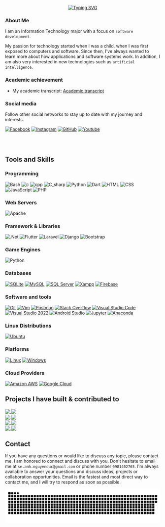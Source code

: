 <p align="center">
<!-- <a href="https://github.com/anhhducnguyen"><img src="https://readme-typing-svg.demolab.com?font=Fira+Code&size=24&pause=2000&color=4A71D9&center=true&vCenter=true&width=435&lines=Hi+there%F0%9F%91%8B!+I+am+Duc Anh;Nice+to+meet+you!" alt="Typing SVG" /></a> -->
<a href="https://github.com/anhhducnguyen">
  <img src="https://readme-typing-svg.demolab.com?font=Lobster&size=24&pause=2000&color=347D39&center=true&vCenter=true&width=435&lines=Hi+there%F0%9F%91%8B!+I+am+Duc+Anh;Nice+to+meet+you!" alt="Typing SVG" />
</a>
</p>

### About Me    
I am an Information Technology major with a focus on `software development`.

My passion for technology started when I was a child, when I was first exposed to computers and software. Since then, I've always wanted to learn more about how applications and software systems work. In addition, I am also very interested in new technologies such as `artificial intelligence`.

### Academic achievement
- My academic transcript: [Academic transcript](https://drive.google.com/file/d/1vg_Fp2n1KDFL05PBY6o1pD2ki0BPki3c/view?usp=sharing)


### Social media    
Follow other social networks to stay up to date with my journey and interests. 

<p align="left">
    <a href="https://www.facebook.com/nguyenducanh0703"><img alt="Facebook" src="https://img.shields.io/badge/Facebook-0A66C2?logo=Facebook&logoColor=white"></a>
    <a href="https://www.facebook.com/nguyenducanh0703"><img alt="Instagram" src="https://img.shields.io/badge/Instagram-%23E4405F.svg?logo=Instagram&logoColor=white"></a>
    <a href="https://github.com/inttter/md-badges"><img alt="GitHub" src="https://img.shields.io/badge/Github%20-%2320232a.svg?logo=Github&logoColor=white"></img></a>
  <a href="https://www.facebook.com/nguyenducanh0703"><img alt="Youtube" src="https://img.shields.io/badge/YouTube-%23FF0000.svg?logo=YouTube&logoColor=white"></img></a>
</p>


<br>
<br>


<h2 align="left"><strong>Tools and Skills</strong></h2>
<h3 align="left">Programming</h3>
<p>
    <img alt="Bash" src="https://img.shields.io/badge/Bash-4EAA25?logo=gnubash&logoColor=fff"></img>
    <img alt="c" src="https://img.shields.io/badge/C-00599C?logo=c&logoColor=white"></img>
    <img alt="cpp" src="https://img.shields.io/badge/C++-%2300599C.svg?logo=c%2B%2B&logoColor=white"></img>
    <img alt="C_sharp" src="https://img.shields.io/badge/C%23-%23239120.svg?logo=csharp&logoColor=white)">
    <img alt="Python" src="https://img.shields.io/badge/Python-3776AB.svg?logo=python&logoColor=white"></img>
    <img alt="Dart" src="https://img.shields.io/badge/Dart-00979D?logo=dart&logoColor=white"></img>
    <img alt="HTML" src="https://img.shields.io/badge/HTML%20-%23E34F26.svg?logo=html5&logoColor=white"></img>
    <img alt="CSS" src="https://img.shields.io/badge/CSS%20-%231572B6.svg?logo=css3&logoColor=white"></img>
    <img alt="JavaScript" src="https://img.shields.io/badge/JavaScript%20-%23F7DF1E.svg?logo=javascript&logoColor=black"></img>
    <img alt="PHP" src="https://img.shields.io/badge/php-%23777BB4.svg?&logo=php&logoColor=white"></img>
    
</p>


<h3 align="left">Web Servers</h3>
<p>
   <img alt="Apache" src="https://img.shields.io/badge/Apache-D22128.svg?logo=Apache&logoColor=white"></img>
</p>

<h3 align="left">Framework & Libraries</h3>
<p>
  <img alt=".Net" src="https://img.shields.io/badge/.NET-512BD4?logo=dotnet&logoColor=fff"></img>
  <img alt="Flutter" src="https://img.shields.io/badge/Flutter-02569B?logo=flutter&logoColor=fff)"></img>
  <img alt="Laravel" src="https://img.shields.io/badge/Laravel-D22128.svg?logo=Laravel&logoColor=white"></img>
  <img alt="Django" src="https://img.shields.io/badge/Django-006400.svg?logo=Django&logoColor=white"></img> 
  <img alt="Bootstrap" src="https://img.shields.io/badge/Bootstrap-7952B3?logo=bootstrap&logoColor=fff"></img>
</p>

<h3 align="left">Game Engines</h3>
<p>
    <img alt="Python" src="https://img.shields.io/badge/PyGame-3776AB.svg?logo=python&logoColor=white"></img>
<!--     <img alt="Unity" src="https://img.shields.io/badge/Unity%20-%2320232a.svg?logo=unity&logoColor=white"></img>
    <img alt="UnrealEngine" src="https://img.shields.io/badge/UnrealEngine%20-%2320232a.svg?logo=UnrealEngine&logoColor=white"></img>
    <img alt="Godotengine" src="https://img.shields.io/badge/Godotengine-478CBF.svg?logo=Godotengine&logoColor=white"></img> -->
</p>

<h3 align="left">Databases</h3>
<p>
    <a href="#"><img alt="SQLite" src ="https://img.shields.io/badge/SQLite-003B57.svg?logo=sqlite&logoColor=white"></a>
    <a href="#"><img alt="MySQL" src ="https://img.shields.io/badge/MySQL-4479A1.svg?logo=MySQL&logoColor=white"></a>
    <a href="#"><img alt="SQL Server" src="https://img.shields.io/badge/SQL%20Server-CC2927.svg?logo=microsoftsqlserver&logoColor=white"></a>
    <a href="#"><img alt="Xampp" src ="https://img.shields.io/badge/Xampp-F58025.svg?logo=Xampp&logoColor=white"></a>
    <a href="#"><img alt="Firebase" src ="https://img.shields.io/badge/Firebase-039BE5?logo=Firebase&logoColor=white"></a>
</p>

<h3 align="left">Software and tools</h3>
<p>
    <a href="#"><img alt="Git" src="https://img.shields.io/badge/Git%20-%23F05033.svg?logo=git&logoColor=white"></a>
    <a href="#"><img alt="Vim" src="https://img.shields.io/badge/Vim-%2311AB00.svg?logo=vim&logoColor=white"></a>
    <a href="#"><img alt="Postman" src="https://img.shields.io/badge/Postman-FF6C37?logo=postman&logoColor=white"></a>
    <a href="#"><img alt="Stack Overflow" src="https://img.shields.io/badge/-StackOverflow-F58025?logo=stack-overflow&logoColor=white"></a>
    <a href="#"><img alt="Visual Studio Code" src="https://img.shields.io/badge/Visual%20Studio%20Code-0078d7.svg?logo=visual-studio-code&logoColor=white"></a>
    <a href="#"><img alt="Visual Studio 2022" src="https://img.shields.io/badge/Visual%20Studio%202022-%2391E6.svg?logo=visual-studio&logoColor=white"></a>
    <a href="#"><img alt="Android Studio" src="https://img.shields.io/badge/Android Studio-3DDC84.svg?logo=androidstudio&logoColor=white"></a>
    <a href="#"><img alt="Jupyter" src="https://img.shields.io/badge/JupyterNotebook-F37626.svg?logo=Jupyter&logoColor=white"></a>
    <a href="#"><img alt="Anaconda" src="https://img.shields.io/badge/Anaconda-44A833.svg?logo=Anaconda&logoColor=white"></a>
</p>

<h3 align="left">Linux Distributions</h3>
<p>
    <a href="#"><img alt="Ubuntu" src="https://img.shields.io/badge/Ubuntu-FE7A16.svg?logo=Ubuntu&logoColor=white"></a>
</p>

<h3 align="left">Platforms</h3>
<p>
    <a href="#"><img alt="Linux" src="https://img.shields.io/badge/Linux-%23F7DF1E.svg?logo=Linux&logoColor=black"></a>
    <a href="#"><img alt="Windows" src="https://img.shields.io/badge/Windows-%2391E6.svg?logo=Windows&logoColor=white"></a>
</p>

<h3 align="left">Cloud Providers</h3>
<p>
    <a href="#"><img alt="Amazon AWS" src="https://img.shields.io/badge/AmazonAWS-232F3E.svg?logo=amazonaws&logoColor=white"></a>
    <a href="#"><img alt="Google Cloud" src="https://img.shields.io/badge/Google-Cloud-4285F4.svg?logo=googlecloud&logoColor=white"></a>
</p>

<h2 align="left"><strong>Projects I have built & contributed to</strong></h2>

<a href="https://github.com/anhhducnguyen/travelEasyy/">
  <!-- Change the `github-readme-stats.anuraghazra1.vercel.app` to `github-readme-stats.vercel.app`  -->
  <img align="center" src="https://github-readme-stats.anuraghazra1.vercel.app/api/pin/?username=anhhducnguyen&repo=travelEasyy&theme=merko" />
</a>

<a href="https://github.com/anhhducnguyen/Supermarket-manager">
  <!-- Change the `github-readme-stats.anuraghazra1.vercel.app` to `github-readme-stats.vercel.app`  -->
  <img align="center" src="https://github-readme-stats.anuraghazra1.vercel.app/api/pin/?username=anhhducnguyen&repo=Supermarket-manager&theme=onedark" />
</a>    

<br>



<a href="https://github.com/anhhducnguyen/Dog-Shop">
  <!-- Change the `github-readme-stats.anuraghazra1.vercel.app` to `github-readme-stats.vercel.app`  -->
  <img align="center" src="https://github-readme-stats.anuraghazra1.vercel.app/api/pin/?username=anhhducnguyen&repo=Dog-Shop&theme=gruvbox" />
</a>

<a href="https://github.com/anhhducnguyen/Test-Mart">
  <!-- Change the `github-readme-stats.anuraghazra1.vercel.app` to `github-readme-stats.vercel.app`  -->
  <img align="center" src="https://github-readme-stats.anuraghazra1.vercel.app/api/pin/?username=anhhducnguyen&repo=Test-Mart&theme=cobalt" />
</a>

<br>


<a href="https://github.com/anhhducnguyen/Website-selling-cosmetics">
  <!-- Change the `github-readme-stats.anuraghazra1.vercel.app` to `github-readme-stats.vercel.app`  -->
  <img align="center" src="https://github-readme-stats.anuraghazra1.vercel.app/api/pin/?username=anhhducnguyen&repo=Website-selling-cosmetics&theme=merko" />
</a>

<a href="https://github.com/anhhducnguyen/Aircraft-Identification-v2">
  <!-- Change the `github-readme-stats.anuraghazra1.vercel.app` to `github-readme-stats.vercel.app`  -->
  <img align="center" src="https://github-readme-stats.anuraghazra1.vercel.app/api/pin/?username=anhhducnguyen&repo=Aircraft-Identification-v2&theme=onedark" />
</a>    

<br>


<a href="https://github.com/anhhducnguyen/Dog-Shop">
  <!-- Change the `github-readme-stats.anuraghazra1.vercel.app` to `github-readme-stats.vercel.app`  -->
  <img align="center" src="https://github-readme-stats.anuraghazra1.vercel.app/api/pin/?username=anhhducnguyen&repo=Dog-Shop&theme=gruvbox" />
</a>

<a href="https://github.com/anhhducnguyen/Test-Mart">
  <!-- Change the `github-readme-stats.anuraghazra1.vercel.app` to `github-readme-stats.vercel.app`  -->
  <img align="center" src="https://github-readme-stats.anuraghazra1.vercel.app/api/pin/?username=anhhducnguyen&repo=Test-Mart&theme=cobalt" />
</a>






<h2 align="left"><strong>Contact</strong></h2>

If you have any questions or would like to discuss any topic, please contact me. I am honored to connect and discuss with you. Don't hesitate to email me at `se.anh.nguyenduc@gmail.com` or phone number `0981402765`. I'm always available to answer your questions and discuss ideas, projects or collaboration opportunities. Email is the fastest and most direct way to contact me, and I will try to respond as soon as possible.


<p align="center">
 <img width="1000" src="Presentations/github-snake.svg" alt="snake"/>
</p>








